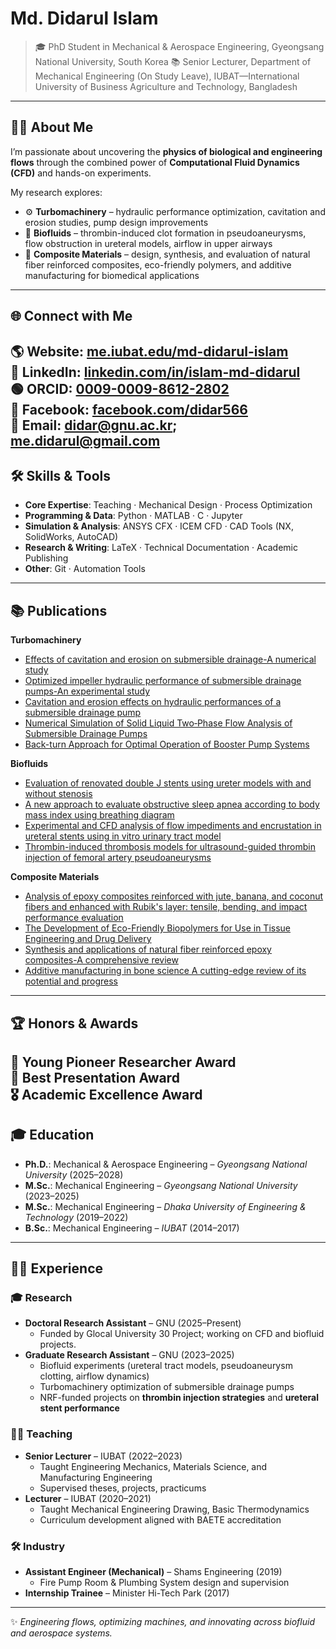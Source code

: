 # Md. Didarul Islam  

> 🎓 PhD Student in Mechanical & Aerospace Engineering, Gyeongsang National University, South Korea 
> 📚 Senior Lecturer, Department of Mechanical Engineering (On Study Leave), IUBAT—International University of Business Agriculture and Technology, Bangladesh
---

## 👨‍💻 About Me  

I’m passionate about uncovering the **physics of biological and engineering flows** through the combined power of **Computational Fluid Dynamics (CFD)** and hands-on experiments.  

My research explores:  
- ⚙️ **Turbomachinery** – hydraulic performance optimization, cavitation and erosion studies, pump design improvements 
- 🔬 **Biofluids** – thrombin-induced clot formation in pseudoaneurysms, flow obstruction in ureteral models, airflow in upper airways
- 🧵 **Composite Materials** – design, synthesis, and evaluation of natural fiber reinforced composites, eco-friendly polymers, and additive manufacturing for biomedical applications
---

## 🌐 Connect with Me  

🌎 Website: [me.iubat.edu/md-didarul-islam](https://me.iubat.edu/md-didarul-islam/)  
💼 LinkedIn: [linkedin.com/in/islam-md-didarul](https://www.linkedin.com/in/islam-md-didarul)  
🟢 ORCID: [0009-0009-8612-2802](https://orcid.org/0009-0009-8612-2802)  
📘 Facebook: [facebook.com/didar566](https://www.facebook.com/didar566)  
📧 Email: didar@gnu.ac.kr; me.didarul@gmail.com
---

## 🛠️ Skills & Tools  

- **Core Expertise**: Teaching · Mechanical Design · Process Optimization  
- **Programming & Data**: Python · MATLAB · C · Jupyter  
- **Simulation & Analysis**: ANSYS CFX · ICEM CFD · CAD Tools (NX, SolidWorks, AutoCAD) 
- **Research & Writing**: LaTeX · Technical Documentation · Academic Publishing  
- **Other**: Git · Automation Tools  
---

## 📚 Publications  

**Turbomachinery**
- [Effects of cavitation and erosion on submersible drainage-A numerical study](https://doi.org/10.1063/5.0223126)
- [Optimized impeller hydraulic performance of submersible drainage pumps-An experimental study](https://doi.org/10.1063/5.0243408)
- [Cavitation and erosion effects on hydraulic performances of a submersible drainage pump](https://doi.org/10.1016/j.aej.2024.11.060)
- [Numerical Simulation of Solid Liquid Two‐Phase Flow Analysis of Submersible Drainage Pumps](https://doi.org/10.1002/ird.3119)
- [Back-turn Approach for Optimal Operation of Booster Pump Systems](https://doi.org/10.47176/jafm.18.9.3428)

**Biofluids**
- [Evaluation of renovated double J stents using ureter models with and without stenosis](https://doi.org/10.1007/s00345-024-04920-7)
- [A new approach to evaluate obstructive sleep apnea according to body mass index using breathing diagram](https://doi.org/10.1063/5.0223081)
- [Experimental and CFD analysis of flow impediments and encrustation in ureteral stents using in vitro urinary tract model](https://doi.org/10.1038/s41598-025-04248-1)
- [Thrombin-induced thrombosis models for ultrasound-guided thrombin injection of femoral artery pseudoaneurysms](https://doi.org/10.1063/5.0279546)

**Composite Materials**
- [Analysis of epoxy composites reinforced with jute, banana, and coconut fibers and enhanced with Rubik's layer: tensile, bending, and impact performance evaluation](https://doi.org/10.1016/j.jmbbm.2023.106151)
- [The Development of Eco-Friendly Biopolymers for Use in Tissue Engineering and Drug Delivery](https://doi.org/10.1155/2023/9270064)
- [Synthesis and applications of natural fiber reinforced epoxy composites-A comprehensive review](https://doi.org/10.1002/pls2.10161)
- [Additive manufacturing in bone science A cutting-edge review of its potential and progress](https://doi.org/10.1016/j.medntd.2025.100379)
---

## 🏆 Honors & Awards  

🥇 Young Pioneer Researcher Award  
🏅 Best Presentation Award  
🎖️ Academic Excellence Award
---

## 🎓 Education  

- **Ph.D.**: Mechanical & Aerospace Engineering – *Gyeongsang National University* (2025–2028)  
- **M.Sc.**: Mechanical Engineering – *Gyeongsang National University* (2023–2025)  
- **M.Sc.**: Mechanical Engineering – *Dhaka University of Engineering & Technology* (2019–2022)  
- **B.Sc.**: Mechanical Engineering – *IUBAT* (2014–2017)    
---

## 👨‍🏫 Experience  

### 🎓 Research  
- **Doctoral Research Assistant** – GNU (2025–Present)  
  - Funded by Glocal University 30 Project; working on CFD and biofluid projects.  
- **Graduate Research Assistant** – GNU (2023–2025)  
  - Biofluid experiments (ureteral tract models, pseudoaneurysm clotting, airflow dynamics)  
  - Turbomachinery optimization of submersible drainage pumps  
  - NRF-funded projects on **thrombin injection strategies** and **ureteral stent performance**  

### 👩‍🏫 Teaching  
- **Senior Lecturer** – IUBAT (2022–2023)  
  - Taught Engineering Mechanics, Materials Science, and Manufacturing Engineering
  - Supervised theses, projects, practicums
- **Lecturer** – IUBAT (2020–2021)  
  - Taught Mechanical Engineering Drawing, Basic Thermodynamics  
  - Curriculum development aligned with BAETE accreditation  

### 🛠 Industry  
- **Assistant Engineer (Mechanical)** – Shams Engineering (2019)  
  - Fire Pump Room & Plumbing System design and supervision  
- **Internship Trainee** – Minister Hi-Tech Park (2017)
---

✨ *Engineering flows, optimizing machines, and innovating across biofluid and aerospace systems.*  
